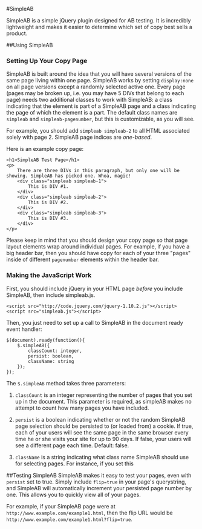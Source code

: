 #SimpleAB

SimpleAB is a simple jQuery plugin designed for AB testing. It is incredibly lightweight and makes it easier to determine which set of copy best sells a product.

##Using SimpleAB

### Setting Up Your Copy Page
SimpleAB is built around the idea that you will have several versions of the same page living within one page. SimpleAB works by setting ```display:none``` on all page versions except a randomly selected active one. Every page (pages may be broken up, i.e. you may have 5 DIVs that belong to each page) needs two additional classes to work with SimpleAB: a class indicating that the element is part of a SimpleAB page and a class indicating the page of which the element is a part. The default class names are ```simpleab``` and ```simpleab-pagenumber```, but this is customizable, as you will see.

For example, you should add ```simpleab simpleab-2``` to all HTML associated solely with page 2. SimpleAB page indices are _one-based_.

Here is an example copy page:
```
<h1>SimpleAB Test Page</h1>
<p>
	There are three DIVs in this paragraph, but only one will be showing. SimpleAB has picked one. Whoa, magic!
	<div class="simpleab simpleab-1">
		This is DIV #1.
	</div>
	<div class="simpleab simpleab-2">
		This is DIV #2.
	</div>
	<div class="simpleab simpleab-3">
		This is DIV #3.
	</div>
</p>
```

Please keep in mind that you should design your copy page so that page layout elements wrap around individual pages. For example, if you have a big header bar, then you should have copy for each of your three "pages" inside of different ```pagenumber``` elements within the header bar.

### Making the JavaScript Work

First, you should include jQuery in your HTML page _before_ you include SimpleAB, then include simpleab.js.
```
<script src="http://code.jquery.com/jquery-1.10.2.js"></script>
<script src="simpleab.js"></script>
```

Then, you just need to set up a call to SimpleAB in the document ready event handler:

```
$(document).ready(function(){
	$.simpleAB({
		classCount: integer,
		persist: boolean,
		className: string
	});
});
```

The ```$.simpleAB``` method takes three parameters:

1. ```classCount``` is an integer representing the number of pages that you set up in the document. This parameter is required, as simpleAB makes no attempt to count how many pages you have included. 

2. ```persist``` is a boolean indicating whether or not the random SimpleAB page selection should be persisted to (or loaded from) a cookie. If true, each of your users will see the same page in the same browser every time he or she visits your site for up to 90 days. If false, your users will see a different page each time. Default: false.

3. ```className``` is a string indicating what class name SimpleAB should use for selecting pages. For instance, if you set this 

##Testing SimpleAB
SimpleAB makes it easy to test your pages, even with ```persist``` set to true. Simply include ```flip=true``` in your page's querystring, and SimpleAB will automatically increment your persisted page number by one. This allows you to quickly view all of your pages.

For example, if your SimpleAB page were at ```http://www.example.com/example1.html```, then the flip URL would be ```http://www.example.com/example1.html?flip=true```.
